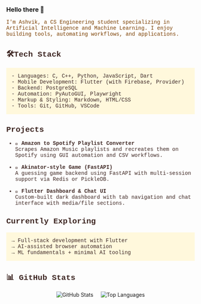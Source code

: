 ### Hello there 👋
<p style="font-family:'Courier New', monospace; color:#7B3F00;">
I'm Ashvik, a CS Engineering student specializing in Artificial Intelligence and Machine Learning.  
I enjoy building tools, automating workflows, and applications.
</p>

<h2 style="font-family:'Courier New', monospace; color:#3E2723;">🛠Tech Stack</h2>

<pre style="font-family:'Courier New', monospace; color:#3E2723; background:#FFF8DC; padding:1em;">
- Languages: C, C++, Python, JavaScript, Dart
- Mobile Development: Flutter (with Firebase, Provider)  
- Backend: PostgreSQL  
- Automation: PyAutoGUI, Playwright  
- Markup & Styling: Markdown, HTML/CSS  
- Tools: Git, GitHub, VSCode
</pre>

<h2 style="font-family:'Courier New', monospace; color:#3E2723;">Projects</h2>

<ul style="font-family:'Courier New', monospace; color:#3E2723;">
  <li>🎵 <strong>Amazon to Spotify Playlist Converter</strong><br>
  Scrapes Amazon Music playlists and recreates them on Spotify using GUI automation and CSV workflows.</li><br>

  <li>🧠 <strong>Akinator-style Game (FastAPI)</strong><br>
  A guessing game backend using FastAPI with multi-session support via Redis or PickleDB.</li><br>

  <li>📱 <strong>Flutter Dashboard & Chat UI</strong><br>
  Custom-built dark dashboard with tab navigation and chat interface with media/file sections.</li>
</ul>

<h2 style="font-family:'Courier New', monospace; color:#3E2723;">Currently Exploring</h2>

<pre style="font-family:'Courier New', monospace; color:#3E2723; background:#FFF8DC; padding:1em;">
→ Full-stack development with Flutter
→ AI-assisted browser automation
→ ML fundamentals + minimal AI tooling
</pre>

<h2 style="font-family:'Courier New', monospace; color:#3E2723;">📊 GitHub Stats</h2>

<div align="center" style="display: flex; justify-content: center; gap: 20px; flex-wrap: wrap;">
  <img src="https://github-readme-stats.vercel.app/api?username=AshvikMishra&show_icons=true&theme=retro&hide_border=true&title_color=7B3F00&text_color=3E2723&bg_color=FFF8DC" alt="GitHub Stats" />
  <img src="https://github-readme-stats.vercel.app/api/top-langs/?username=AshvikMishra&layout=compact&theme=retro&hide_border=true&title_color=7B3F00&text_color=3E2723&bg_color=FFF8DC" alt="Top Languages" />
</div>
